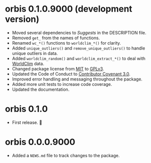 # orbis 0.1.0.9000 (development version)

- Moved several dependencies to *Suggests* in the DESCRIPTION file.
- Removed `get_` from the names of functions.
- Renamed `wc_*()` functions to `worldclim_*()` for clarity.
- Added `unique_outliers()` and `remove_unique_outliers()` to handle unique outliers in data.
- Added `worldclim_random()` and `worldclim_extract_*()` to deal with [WorldClim](https://www.worldclim.org/) data.
- Changed package license from [MIT](https://opensource.org/license/mit) to [GPLv3](https://www.gnu.org/licenses/gpl-3.0).
- Updated the Code of Conduct to [Contributor Covenant 3.0](https://www.contributor-covenant.org/version/3/0/code_of_conduct/).
- Improved error handling and messaging throughout the package.
- Added more unit tests to increase code coverage.
- Updated the documentation.

# orbis 0.1.0

- First release. 🎉

# orbis 0.0.0.9000

- Added a `NEWS.md` file to track changes to the package.
